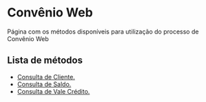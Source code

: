 # Convênio Web
  Página com os métodos disponíveis para utilização do processo de Convênio Web

## Lista de métodos

- [Consulta de Cliente.](ConsultaCliente.md)
- [Consulta de Saldo.](SaldoCliente.md)
- [Consulta de Vale Crédito.](ValeCredito.md)
